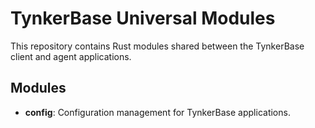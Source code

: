 # TynkerBase Universal Modules

This repository contains Rust modules shared between the TynkerBase client and agent applications.

## Modules
- **config**: Configuration management for TynkerBase applications.
